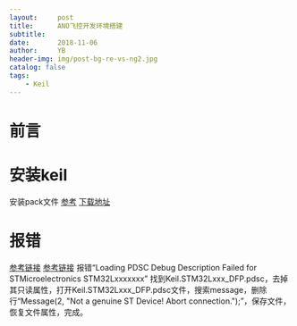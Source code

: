 ```yaml
---
layout:     post
title:      ANO飞控开发环境搭建
subtitle:   
date:       2018-11-06
author:     YB
header-img: img/post-bg-re-vs-ng2.jpg
catalog: false
tags:
    - Keil
---
```


# 前言

# 安装keil

安装pack文件
[参考](https://blog.csdn.net/qlexcel/article/details/79413293)
[下载地址](http://www.keil.com/dd2/stmicroelectronics/stm32f407vetx/)

# 报错
[参考链接](https://blog.csdn.net/weixin_40779546/article/details/81940587)
[参考链接](https://blog.csdn.net/qingwufeiyang12346/article/details/79773574)
报错“Loading PDSC Debug Description Failed for STMicroelectronics STM32Lxxxxxxx”
找到Keil.STM32Lxxx_DFP.pdsc，去掉其只读属性，打开Keil.STM32Lxxx_DFP.pdsc文件，搜索message，删除行“Message(2, "Not a genuine ST Device! Abort connection.");”，保存文件，恢复文件属性，完成。
